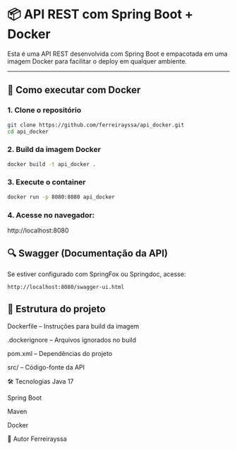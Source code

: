 # 📦 API REST com Spring Boot + Docker

Esta é uma API REST desenvolvida com Spring Boot e empacotada em uma imagem Docker para facilitar o deploy em qualquer ambiente.

---

## 🚀 Como executar com Docker

### 1. Clone o repositório

```bash
git clone https://github.com/ferreirayssa/api_docker.git
cd api_docker
```

### 2. Build da imagem Docker
```bash
docker build -t api_docker .
```
### 3. Execute o container
```bash
docker run -p 8080:8080 api_docker
```
### 4. Acesse no navegador:

http://localhost:8080

## 🔍 Swagger (Documentação da API)
Se estiver configurado com SpringFox ou Springdoc, acesse:
```bash
http://localhost:8080/swagger-ui.html
```
## 🧱 Estrutura do projeto
Dockerfile – Instruções para build da imagem

.dockerignore – Arquivos ignorados no build

pom.xml – Dependências do projeto

src/ – Código-fonte da API

🛠️ Tecnologias
Java 17

Spring Boot

Maven

Docker

👤 Autor
Ferreirayssa
